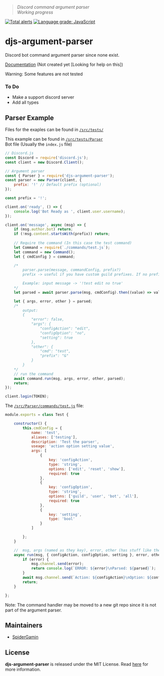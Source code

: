> *Discord command argument parser*  
> *Working progress*

[![Total alerts](https://img.shields.io/lgtm/alerts/g/SpiderGamin/djs-argument-parser.svg?logo=lgtm&logoWidth=18)](https://lgtm.com/projects/g/SpiderGamin/djs-argument-parser/alerts/)
[![Language grade: JavaScript](https://img.shields.io/lgtm/grade/javascript/g/SpiderGamin/djs-argument-parser.svg?logo=lgtm&logoWidth=18)](https://lgtm.com/projects/g/SpiderGamin/djs-argument-parser/context:javascript)

# djs-argument-parser
Discord bot command argument parser since none exist.  

[Documentation]() (Not created yet [Looking for help on this])

Warning: Some features are not tested

### To Do
- Make a support discord server
- Add all types

## Parser Example
Files for the exaples can be found in [`/src/tests/`](/src/tests/)

This example can be found in [`/src/tests/Parser`](/src/tests/Parser/)  
Bot file (Usually the `index.js` file) 
```js
// Discord.js
const Discord = require('discord.js');
const client = new Discord.Client();

// Argument parser
const { Parser } = require('djs-argument-parser');
const parser = new Parser(client, {
	prefix: '!' // Default prefix (optional)
});

const prefix = '!';

client.on('ready', () => {
	console.log('Bot Ready as ', client.user.username);
});

client.on('message', async (msg) => {
	if (msg.author.bot) return;
	if (!msg.content.startsWith(prefix)) return;
	
	// Require the command (In this case the test command)
	let Command = require(`./commands/test.js`);
	let command = new Command();
	let { cmdConfig } = command;

	/*
		parser.parse(message, commandConfig, prefix?)
		prefix -> useful if you have custom guild prefixes. If no prefix is defined, the default prefix (above) will be used.

		Example: input message -> '!test edit no true'
	*/
	let parsed = await parser.parse(msg, cmdConfig).then((value) => value);

	let { args, error, other } = parsed;
	/*
		output: 
		{
			"error": false,
			"args": {
				"configAction": "edit",
				"configOption": "no",
				"setting": true
			},
			"other": {
				"cmd": "test",
				"prefix": "&"
			}
		}
	*/
	// run the command
	await command.run(msg, args, error, other, parsed);
	return;
});

client.login(TOKEN);

```

The [`/src/Parser/commands/test.js`](/src/tests/Parser/commands/test.js) file:  
```js
module.exports = class Test {

	constructor() {
		this.cmdConfig = {
			name: 'test',
			aliases: ['testing'],
			description: 'Test the parser',
			useage: 'action option setting value',
			args: [
				{
					key: 'configAction',
					type: 'string',
					options: ['edit', 'reset', 'show'],
					required: true
				},
				{
					key: 'configOption',
					type: 'string',
					options: ['guild', 'user', 'bot', 'all'],
					required: true
				},
				{
					key: 'setting',
					type: 'bool'
				}
			]

		};
	}

	//  msg, args (named as they key), error, other (has stuff like the prefix used, command and more), parsed (parsed full contents)
	async run(msg, { configAction, configOption, setting }, error, other, parsed) {
		if (error) {
			msg.channel.send(error);
			return console.log(`ERROR: ${error}\nParsed: ${parsed}`);
		}
		await msg.channel.send(`Action: ${configAction}\nOption: ${configOption}\nSetting: ${setting}\nOther: ${JSON.stringify(other)}`);
		return;
	}

};
```

Note: The command handler may be moved to a new git repo since it is not part of the argument parser.


## Maintainers
- [SpiderGamin](https://github.com/SpiderGamin/)


## License
**djs-argument-parser** is released under the MIT License. Read [here](/LICENSE) for more information.